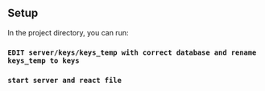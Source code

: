 ## Setup

In the project directory, you can run:

### `EDIT server/keys/keys_temp with correct database and rename keys_temp to keys`
### `start server and react file`
